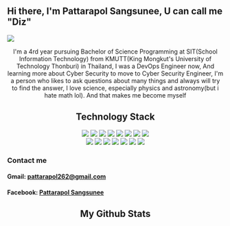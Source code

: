  ## Hi there, I'm Pattarapol Sangsunee, U can call me "Diz"
 <img src="https://img.shields.io/github/followers/adisus2-plasma?style=social"/>

<p align="center">I'm a 4rd year pursuing Bachelor of Science Programming at SIT(School Information Technology) from KMUTT(King Mongkut's University of Technology Thonburi) in Thailand, I was a DevOps Engineer now, And learning more about Cyber Security to move to Cyber Security Engineer, I'm a person who likes to ask questions about many things and always will try to find the answer, I love science, especially physics and astronomy(but i hate math lol). And that makes me become myself</p>

<h2 align="center"> Technology Stack </h2>

<p align="center">
<img src="https://img.shields.io/badge/Docker-00599C?style=flat-square&logo=Docker&logoColor=white"/>
<img src="https://img.shields.io/badge/-MongoDB-1f6930?style=flat-square&logo=mongodb"/>
<img src="https://img.shields.io/badge/-Mysql-white?style=flat-square&logo=mysql"/>
<img src="https://img.shields.io/badge/-Kubernetes-00b1d8?style=flat-square&logo=Kubernetes"/>
<img src="https://img.shields.io/badge/-java-E34A86?style=flat-square&logo=java"/>
<img src="https://img.shields.io/badge/-HTML5-E34F26?style=flat-square&logo=html5&logoColor=white"/>
<img src="https://img.shields.io/badge/-CSS3-1572B6?style=flat-square&logo=css3"/>
<img src="https://img.shields.io/badge/-Vuejs-009521?style=flat-square&logo=Vue.js"/><br>
<img src="https://img.shields.io/badge/-GitLab-black?style=flat-square&logo=gitlab"/>
<img src="https://img.shields.io/badge/-Circleci-black?style=flat-square&logo=Circleci"/>
<img src="https://img.shields.io/badge/-Github Action-black?style=flat-square&logo=git"/>
<img src="https://img.shields.io/badge/-Git-black?style=flat-square&logo=git"/>
<img src="https://img.shields.io/badge/-JavaScript-black?style=flat-square&logo=javascript"/>
<img src="https://img.shields.io/badge/-Springboot-black?style=flat-square&logo=Springboot"/>
<img src="https://img.shields.io/badge/-Grafana-black?style=flat-square&logo=grafana"/>
</p>

 ### Contact me
 #### Gmail: pattarapol262@gmail.com
 #### Facebook: [Pattarapol Sangsunee](https://www.facebook.com/dit.forward/)

<h2 align="center">
  My Github Stats
</h2>


